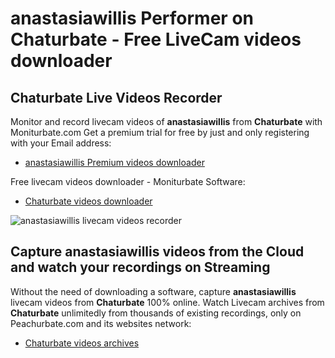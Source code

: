 # anastasiawillis Performer on Chaturbate - Free LiveCam videos downloader

## Chaturbate Live Videos Recorder

Monitor and record livecam videos of **anastasiawillis** from **Chaturbate** with Moniturbate.com
Get a premium trial for free by just and only registering with your Email address:
* [anastasiawillis Premium videos downloader](https://moniturbate.com/request-demo-licence-key.html)

Free livecam videos downloader - Moniturbate Software:
* [Chaturbate videos downloader](https://moniturbate.com/moniturbate-download-software.html)

![anastasiawillis livecam videos recorder](https://peachurnet.com/templates/moniturbate-software.png)


## Capture anastasiawillis videos from the Cloud and watch your recordings on Streaming

Without the need of downloading a software, capture **anastasiawillis** livecam videos from **Chaturbate** 100% online.
Watch Livecam archives from **Chaturbate** unlimitedly from thousands of existing recordings, only on Peachurbate.com and its websites network:
* [Chaturbate videos archives](https://peachurnet.com/)